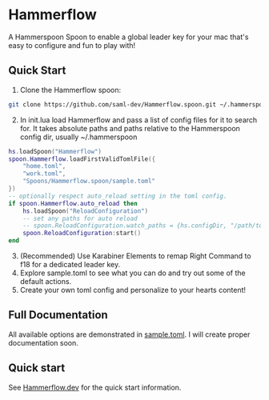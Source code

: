 # Hammerflow
A Hammerspoon Spoon to enable a global leader key for your mac that's easy to configure and fun to play with!

## Quick Start

1. Clone the Hammerflow spoon:
```bash
git clone https://github.com/saml-dev/Hammerflow.spoon.git ~/.hammerspoon/Spoons/Hammerflow.spoon
```
2. In init.lua load Hammerflow and pass a list of config files for it to search for. It takes absolute paths and paths relative to the Hammerspoon config dir, usually ~/.hammerspoon
```lua
hs.loadSpoon("Hammerflow")
spoon.Hammerflow.loadFirstValidTomlFile({
    "home.toml",
    "work.toml",
    "Spoons/Hammerflow.spoon/sample.toml"
})
-- optionally respect auto_reload setting in the toml config.
if spoon.Hammerflow.auto_reload then
    hs.loadSpoon("ReloadConfiguration")
    -- set any paths for auto reload
    -- spoon.ReloadConfiguration.watch_paths = {hs.configDir, "/path/to/my/configs/"}
    spoon.ReloadConfiguration:start()
end
```
3. (Recommended) Use Karabiner Elements to remap Right Command to f18 for a dedicated leader key.
4. Explore sample.toml to see what you can do and try out some of the default actions.
5. Create your own toml config and personalize to your hearts content!

## Full Documentation
All available options are demonstrated in [sample.toml](./sample.toml). I will create proper documentation soon.

## Quick start
See [Hammerflow.dev](https://hammerflow.dev) for the quick start information.